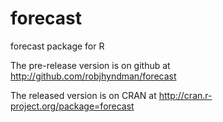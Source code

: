 forecast
========

forecast package for R

The pre-release version is on github at
http://github.com/robjhyndman/forecast

The released version is on CRAN at 
http://cran.r-project.org/package=forecast
